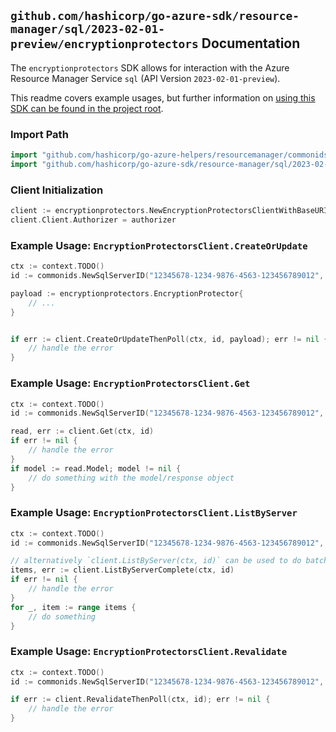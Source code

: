 
## `github.com/hashicorp/go-azure-sdk/resource-manager/sql/2023-02-01-preview/encryptionprotectors` Documentation

The `encryptionprotectors` SDK allows for interaction with the Azure Resource Manager Service `sql` (API Version `2023-02-01-preview`).

This readme covers example usages, but further information on [using this SDK can be found in the project root](https://github.com/hashicorp/go-azure-sdk/tree/main/docs).

### Import Path

```go
import "github.com/hashicorp/go-azure-helpers/resourcemanager/commonids"
import "github.com/hashicorp/go-azure-sdk/resource-manager/sql/2023-02-01-preview/encryptionprotectors"
```


### Client Initialization

```go
client := encryptionprotectors.NewEncryptionProtectorsClientWithBaseURI("https://management.azure.com")
client.Client.Authorizer = authorizer
```


### Example Usage: `EncryptionProtectorsClient.CreateOrUpdate`

```go
ctx := context.TODO()
id := commonids.NewSqlServerID("12345678-1234-9876-4563-123456789012", "example-resource-group", "serverValue")

payload := encryptionprotectors.EncryptionProtector{
	// ...
}


if err := client.CreateOrUpdateThenPoll(ctx, id, payload); err != nil {
	// handle the error
}
```


### Example Usage: `EncryptionProtectorsClient.Get`

```go
ctx := context.TODO()
id := commonids.NewSqlServerID("12345678-1234-9876-4563-123456789012", "example-resource-group", "serverValue")

read, err := client.Get(ctx, id)
if err != nil {
	// handle the error
}
if model := read.Model; model != nil {
	// do something with the model/response object
}
```


### Example Usage: `EncryptionProtectorsClient.ListByServer`

```go
ctx := context.TODO()
id := commonids.NewSqlServerID("12345678-1234-9876-4563-123456789012", "example-resource-group", "serverValue")

// alternatively `client.ListByServer(ctx, id)` can be used to do batched pagination
items, err := client.ListByServerComplete(ctx, id)
if err != nil {
	// handle the error
}
for _, item := range items {
	// do something
}
```


### Example Usage: `EncryptionProtectorsClient.Revalidate`

```go
ctx := context.TODO()
id := commonids.NewSqlServerID("12345678-1234-9876-4563-123456789012", "example-resource-group", "serverValue")

if err := client.RevalidateThenPoll(ctx, id); err != nil {
	// handle the error
}
```
